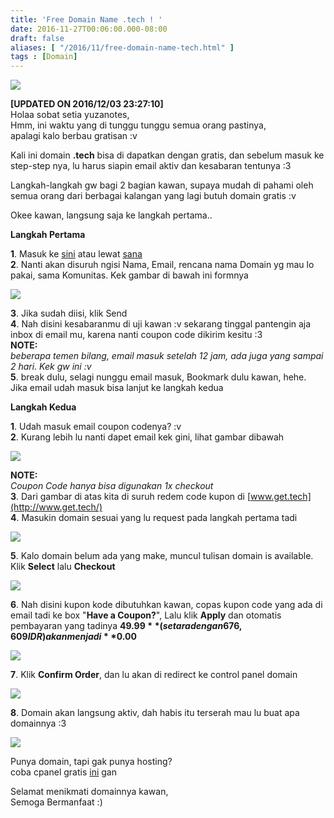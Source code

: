 ```yaml
---
title: 'Free Domain Name .tech ! '
date: 2016-11-27T00:06:00.000-08:00
draft: false
aliases: [ "/2016/11/free-domain-name-tech.html" ]
tags : [Domain]
---
```


[![](https://2.bp.blogspot.com/-IZCD8pTQ7H8/WDp79Zc0sJI/AAAAAAAABYw/KNy6N2nVUJAMiKLym12viOM06lp9Z4IAACLcB/s320/techdomain.png)](https://2.bp.blogspot.com/-IZCD8pTQ7H8/WDp79Zc0sJI/AAAAAAAABYw/KNy6N2nVUJAMiKLym12viOM06lp9Z4IAACLcB/s1600/techdomain.png)

  
**\[UPDATED ON 2016/12/03 23:27:10\]**  
Holaa sobat setia yuzanotes,  
Hmm, ini waktu yang di tunggu tunggu semua orang pastinya,  
apalagi kalo berbau gratisan :v  
  
Kali ini domain **.tech** bisa di dapatkan dengan gratis, dan sebelum masuk ke step-step nya, lu harus siapin email aktiv dan kesabaran tentunya :3  
  
Langkah-langkah gw bagi 2 bagian kawan, supaya mudah di pahami oleh semua orang dari berbagai kalangan yang lagi butuh domain gratis :v  
  
Okee kawan, langsung saja ke langkah pertama..  
  

**Langkah Pertama**

  
**1**. Masuk ke [sini](http://adf.ly/1g9kFu) atau lewat [sana](http://ouo.io/KF1iop)  
**2**. Nanti akan disuruh ngisi Nama, Email, rencana nama Domain yg mau lo pakai, sama Komunitas. Kek gambar di bawah ini formnya  

[![](https://1.bp.blogspot.com/-TpD1e6PPwR4/WDp_03cNkbI/AAAAAAAABY8/nd-ET2XVJR4mVFhYjGZryaWSaxwcPMVMgCLcB/s640/Selection_037.jpg)](https://1.bp.blogspot.com/-TpD1e6PPwR4/WDp_03cNkbI/AAAAAAAABY8/nd-ET2XVJR4mVFhYjGZryaWSaxwcPMVMgCLcB/s1600/Selection_037.jpg)

**3**. Jika sudah diisi, klik Send  
**4**. Nah disini kesabaranmu di uji kawan :v sekarang tinggal pantengin aja inbox di email mu, karena nanti coupon code dikirim kesitu :3  
**NOTE:**  
_beberapa temen bilang, email masuk setelah 12 jam, ada juga yang sampai 2 hari. Kek gw ini :v_  
**5**. break dulu, selagi nunggu email masuk, Bookmark dulu kawan, hehe.  
Jika email udah masuk bisa lanjut ke langkah kedua  
  

**Langkah Kedua**

**1**. Udah masuk email coupon codenya? :v  
**2**. Kurang lebih lu nanti dapet email kek gini, lihat gambar dibawah  

[![](https://4.bp.blogspot.com/-T1i5h438lj4/WDqC_WmRQCI/AAAAAAAABZI/6ZdErAeZtxsZiWeKh_STblI4vUEY5eV9QCLcB/s640/Selection_033.jpg)](https://4.bp.blogspot.com/-T1i5h438lj4/WDqC_WmRQCI/AAAAAAAABZI/6ZdErAeZtxsZiWeKh_STblI4vUEY5eV9QCLcB/s1600/Selection_033.jpg)

**NOTE:**  
_Coupon Code hanya bisa digunakan 1x_  _checkout_  
**3**. Dari gambar di atas kita di suruh redem code kupon di [www.get.tech](http://www.get.tech/)  
**4**. Masukin domain sesuai yang lu request pada langkah pertama tadi  

[![](https://1.bp.blogspot.com/-ZdUCX58_h4w/WDqGrtH2-KI/AAAAAAAABZU/uXm1ZetdEpEvgplcx0xDAMiskht-InluACLcB/s640/Selection_031.jpg)](https://1.bp.blogspot.com/-ZdUCX58_h4w/WDqGrtH2-KI/AAAAAAAABZU/uXm1ZetdEpEvgplcx0xDAMiskht-InluACLcB/s1600/Selection_031.jpg)

**5**. Kalo domain belum ada yang make, muncul tulisan domain is available. Klik **Select** lalu **Checkout**  

[![](https://2.bp.blogspot.com/-gkCEJEtOdSQ/WDqI9K9HprI/AAAAAAAABZg/EpGEoQ6zkV0aGTQfEZUgFVSm0jLObafvQCLcB/s640/Selection_032.jpg)](https://2.bp.blogspot.com/-gkCEJEtOdSQ/WDqI9K9HprI/AAAAAAAABZg/EpGEoQ6zkV0aGTQfEZUgFVSm0jLObafvQCLcB/s1600/Selection_032.jpg)

**6**. Nah disini kupon kode dibutuhkan kawan, copas kupon code yang ada di email tadi ke box "**Have a Coupon?**", Lalu klik **Apply** dan otomatis pembayaran yang tadinya **$49.99** (setara dengan 676,609 IDR) akan menjadi **$0.00**  

[![](https://3.bp.blogspot.com/-NxFUNCsHeo0/WDqJlcc6IxI/AAAAAAAABZk/wrz9ySnBGXkKxyITOa3aY2Gbys7UaS9nwCLcB/s640/1_034.jpg)](https://3.bp.blogspot.com/-NxFUNCsHeo0/WDqJlcc6IxI/AAAAAAAABZk/wrz9ySnBGXkKxyITOa3aY2Gbys7UaS9nwCLcB/s1600/1_034.jpg)

**7**. Klik **Confirm Order**, dan lu akan di redirect ke control panel domain  

[![](https://1.bp.blogspot.com/-RoicZEX0AjM/WDqMHfjGmbI/AAAAAAAABZw/Oi7Q8weje30DnHS2iBBOT2DiQlOUldpsgCLcB/s640/1_035.jpg)](https://1.bp.blogspot.com/-RoicZEX0AjM/WDqMHfjGmbI/AAAAAAAABZw/Oi7Q8weje30DnHS2iBBOT2DiQlOUldpsgCLcB/s1600/1_035.jpg)

**8**. Domain akan langsung aktiv, dah habis itu terserah mau lu buat apa domainnya :3  

[![](https://2.bp.blogspot.com/-eVF6YUkhdSU/WDqMn4PlSRI/AAAAAAAABZ0/YKAX2Yg0C9wf5qDxM3tGSsti6sHVQe2-gCLcB/s640/1_036.jpg)](https://2.bp.blogspot.com/-eVF6YUkhdSU/WDqMn4PlSRI/AAAAAAAABZ0/YKAX2Yg0C9wf5qDxM3tGSsti6sHVQe2-gCLcB/s1600/1_036.jpg)

  

Punya domain, tapi gak punya hosting?  
coba cpanel gratis [ini](http://www.lasttrick.ml/2016/10/free-cpanel-for-life-time.html) gan

  
Selamat menikmati domainnya kawan,  
Semoga Bermanfaat :)